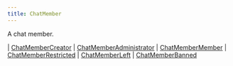 ```yaml
---
title: ChatMember
---
```


A chat member.

<div class="font-mono whitespace-pre"><span class="opacity-50">| </span><a href="/types/chatmembercreator"  >ChatMemberCreator</a><span class="opacity-50">
| </span><a href="/types/chatmemberadministrator"  >ChatMemberAdministrator</a><span class="opacity-50">
| </span><a href="/types/chatmembermember"  >ChatMemberMember</a><span class="opacity-50">
| </span><a href="/types/chatmemberrestricted"  >ChatMemberRestricted</a><span class="opacity-50">
| </span><a href="/types/chatmemberleft"  >ChatMemberLeft</a><span class="opacity-50">
| </span><a href="/types/chatmemberbanned"  >ChatMemberBanned</a></div>

